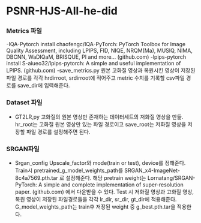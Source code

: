 # PSNR-HJS-All-he-did

### Metrics 파일
-IQA-Pytorch install
chaofengc/IQA-PyTorch: PyTorch Toolbox for Image Quality Assessment, including LPIPS, FID, NIQE, NRQM(Ma), MUSIQ, NIMA, DBCNN, WaDIQaM, BRISQUE, PI and more... (github.com)
-lpips-pytorch install 
S-aiueo32/lpips-pytorch: A simple and useful implementation of LPIPS. (github.com)
-save_metrics.py
 원본 고화질 영상과 복원시킨 영상이 저장된 파일 경로를 각각 hrdirroot, srdirroot에 적어주고 metric 수치를 기록할 csv파일 경로를 save_dir에 입력해준다. 

### Dataset 파일
-	GT2LR,py
고화질의 원본 영상만 존재하는 데이터세트의 저화질 영상을 만듦.
hr_root는 고화질 원본 영상만 있는 파일 경로이고 save_root는 저화질 영상을 저장할 파일 경로를 설정해주면 된다.

### SRGAN파일
-	Srgan_config
Upscale_factor와 mode(train or test), device를 정해준다. 
Train시 pretrained_g_model_weights_path를 SRGAN_x4-ImageNet-8c4a7569.pth.tar 로 설정해준다. 해당 pretrain weight는 Lornatang/SRGAN-PyTorch: A simple and complete implementation of super-resolution paper. (github.com) 에서 다운받을 수 있다. 
Test 시 저화질 영상과 고화질 영상, 복원 영상이 저장된 파일경로들을 각각 lr_dir, sr_dir, gt_dir에 적용해준다. G_model_weights_path는 train후 저장된 weight 중 g_best.pth.tar을 적용한다.  
